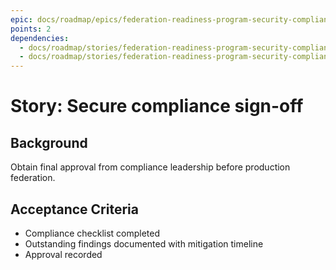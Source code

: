 ```yaml
---
epic: docs/roadmap/epics/federation-readiness-program-security-compliance.md
points: 2
dependencies:
  - docs/roadmap/stories/federation-readiness-program-security-compliance-05-incident-runbooks.md
  - docs/roadmap/stories/federation-readiness-program-security-compliance-07-monitoring-controls.md
---
```

# Story: Secure compliance sign-off

## Background
Obtain final approval from compliance leadership before production federation.

## Acceptance Criteria
- Compliance checklist completed
- Outstanding findings documented with mitigation timeline
- Approval recorded
